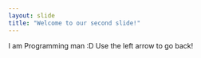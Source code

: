 ```yaml
---
layout: slide
title: "Welcome to our second slide!"
---
```

I am Programming man :D
Use the left arrow to go back!
